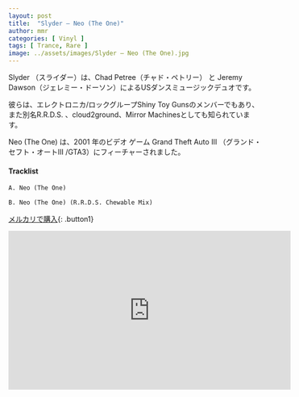 ```yaml
---
layout: post
title:  "Slyder – Neo (The One)"
author: mmr
categories: [ Vinyl ]
tags: [ Trance, Rare ]
image: ../assets/images/Slyder – Neo (The One).jpg
---
```


Slyder （スライダー）は、Chad Petree（チャド・ペトリー） と Jeremy Dawson（ジェレミー・ドーソン）によるUSダンスミュージックデュオです。

彼らは、エレクトロニカ/ロックグループShiny Toy Gunsのメンバーでもあり、また別名R.R.D.S. 、cloud2ground、Mirror Machinesとしても知られています。

Neo (The One)  は、2001 年のビデオ ゲーム Grand Theft Auto III （グランド・セフト・オートIII /GTA3）にフィーチャーされました。

#### Tracklist
```md
A. Neo (The One)

B. Neo (The One) (R.R.D.S. Chewable Mix)
```

[メルカリで購入](https://jp.mercari.com/item/m76177887094?afid=6142608987){: .button1}


<iframe width="560" height="315" src="https://www.youtube.com/embed/38r_E0-k_l0?si=th34kOGkvWv25Bim" title="YouTube video player" frameborder="0" allow="accelerometer; autoplay; clipboard-write; encrypted-media; gyroscope; picture-in-picture; web-share" referrerpolicy="strict-origin-when-cross-origin" allowfullscreen></iframe>
